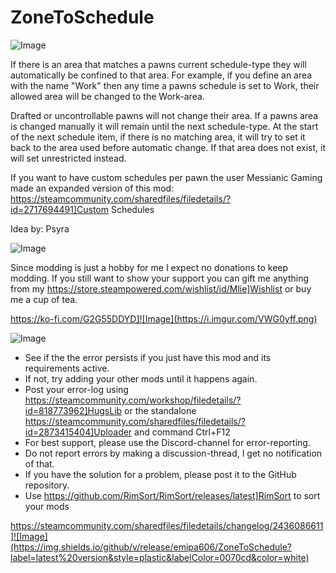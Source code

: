 # ZoneToSchedule

![Image](https://i.imgur.com/iCj5o7O.png)


If there is an area that matches a pawns current schedule-type they will automatically be confined to that area.
For example, if you define an area with the name "Work" then any time a pawns schedule is set to Work, their allowed area will be changed to the Work-area.

Drafted or uncontrollable pawns will not change their area. 
If a pawns area is changed manually it will remain until the next schedule-type.
At the start of the next schedule item, if there is no matching area, it will try to set it back to the area used before automatic change. If that area does not exist, it will set unrestricted instead.

If you want to have custom schedules per pawn the user Messianic Gaming made an expanded version of this mod: https://steamcommunity.com/sharedfiles/filedetails/?id=2717694491]Custom Schedules

Idea by: Psyra

![Image](https://i.imgur.com/Ds0rBAD.png)

Since modding is just a hobby for me I expect no donations to keep modding. If you still want to show your support you can gift me anything from my https://store.steampowered.com/wishlist/id/Mlie]Wishlist or buy me a cup of tea.

https://ko-fi.com/G2G55DDYD]![Image](https://i.imgur.com/VWG0yff.png)


![Image](https://i.imgur.com/5xwDG6H.png)



-  See if the the error persists if you just have this mod and its requirements active.
-  If not, try adding your other mods until it happens again.
-  Post your error-log using https://steamcommunity.com/workshop/filedetails/?id=818773962]HugsLib or the standalone https://steamcommunity.com/sharedfiles/filedetails/?id=2873415404]Uploader and command Ctrl+F12
-  For best support, please use the Discord-channel for error-reporting.
-  Do not report errors by making a discussion-thread, I get no notification of that.
-  If you have the solution for a problem, please post it to the GitHub repository.
-  Use https://github.com/RimSort/RimSort/releases/latest]RimSort to sort your mods



https://steamcommunity.com/sharedfiles/filedetails/changelog/2436086611]![Image](https://img.shields.io/github/v/release/emipa606/ZoneToSchedule?label=latest%20version&style=plastic&labelColor=0070cd&color=white)

